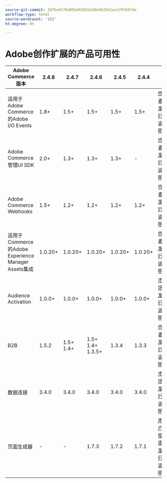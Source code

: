 ```yaml
---
source-git-commit: 287be6576d85b403982a50d462b41ace79f697da
workflow-type: tm+mt
source-wordcount: '152'
ht-degree: 0%

---
```

# Adobe创作扩展的产品可用性


<table style="table-layout:auto">
  <thead>
    <tr>
      <th>Adobe Commerce版本</th>
      <th>2.4.8</th>
      <th>2.4.7</th>
      <th>2.4.6</th>
      <th>2.4.5</th>
      <th>2.4.4</th>
      <th></th>
    </tr>
  </thead>
  <tbody>
      <tr>
          <td>适用于Adobe Commerce的Adobe I/O Events</td>
          <td>1.8+</td>
          <td>1.5+</td>
          <td>1.5+</td>
          <td>1.5+</td>
          <td>1.5+</td>
          <td>
              <a href="https://developer.adobe.com/commerce/extensibility/events/installation/">作者</a><br/>
              <a href="https://developer.adobe.com/commerce/extensibility/events/release-notes/">发行说明</a><br/>
          </td>
      </tr>
      <tr>
          <td>Adobe Commerce管理UI SDK</td>
          <td>2.0+</td>
          <td>1.3+</td>
          <td>1.3+</td>
          <td>1.3+</td>
          <td>-</td>
          <td>
              <a href="https://developer.adobe.com/commerce/extensibility/admin-ui-sdk/installation/">作者</a><br/>
              <a href="https://developer.adobe.com/commerce/extensibility/admin-ui-sdk/release-notes/">发行说明</a><br/>
          </td>
      </tr>
      <tr>
          <td>Adobe Commerce Webhooks</td>
          <td>1.5+</td>
          <td>1.2+</td>
          <td>1.2+</td>
          <td>1.2+</td>
          <td>1.2+</td>
          <td>
              <a href="https://developer.adobe.com/commerce/extensibility/webhooks/installation/">作者</a><br/>
              <a href="https://developer.adobe.com/commerce/extensibility/webhooks/release-notes/">发行说明</a><br/>
          </td>
      </tr>
      <tr>
          <td>适用于Commerce的Adobe Experience Manager Assets集成</td>
          <td>1.0.20+</td>
          <td>1.0.20+</td>
          <td>1.0.20+</td>
          <td>1.0.20+</td>
          <td>1.0.20+</td>
          <td>
              <a href="https://experienceleague.adobe.com/en/docs/commerce-admin/content-design/aem-asset-management/getting-started/aem-assets-configure-commerce">作者</a><br/>
              <a href="https://experienceleague.adobe.com/en/docs/commerce-admin/content-design/aem-asset-management/aem-assets-release-notes">发行说明</a><br/>
          </td>
      </tr>
      <tr>
          <td>Audience Activation</td>
          <td>1.0.0+</td>
          <td>1.0.0+</td>
          <td>1.0.0+</td>
          <td>1.0.0+</td>
          <td>1.0.0+</td>
          <td>
              <a href="https://commercemarketplace.adobe.com/magento-audiences.html">市场</a><br/>
              <a href="https://experienceleague.adobe.com/en/docs/commerce-admin/customers/audience-activation#release-notes">发行说明</a><br/>
          </td>
      </tr>
      <tr>
          <td>B2B</td>
          <td>1.5.2</td>
          <td>1.5+<br /> 1.4+</td>
          <td>1.5+<br /> 1.4+<br /> 1.3.5+</td>
          <td>1.3.4</td>
          <td>1.3.3</td>
          <td>
              <a href="https://experienceleague.adobe.com/en/docs/commerce-admin/b2b/install">作者</a><br/>
              <a href="https://experienceleague.adobe.com/en/docs/commerce-admin/b2b/release-notes">发行说明</a><br/>
          </td>
      </tr>
      <tr>
          <td>数据连接</td>
          <td>3.4.0</td>
          <td>3.4.0</td>
          <td>3.4.0</td>
          <td>3.4.0</td>
          <td>3.4.0</td>
          <td>
              <a href="https://commercemarketplace.adobe.com/magento-experience-platform-connector.html">市场</a><br/>
              <a href="https://experienceleague.adobe.com/en/docs/commerce/data-connection/release-notes">发行说明</a><br/>
          </td>
      </tr>
      <tr>
          <td>页面生成器</td>
          <td>-</td>
          <td>-</td>
          <td>1.7.3</td>
          <td>1.7.2</td>
          <td>1.7.1</td>
          <td>
              <a href="https://experienceleague.adobe.com/en/docs/commerce-admin/page-builder/guide-overview">用户指南</a><br/>
              <a href="https://experienceleague.adobe.com/en/docs/commerce-admin/page-builder/release-notes">发行说明</a><br/>
          </td>
      </tr>
  </tbody>
</table>
